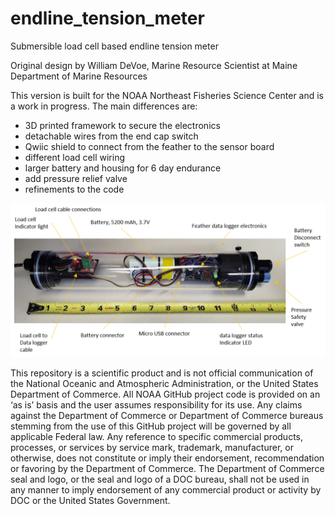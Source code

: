 # endline_tension_meter
 Submersible load cell based endline tension meter

Original design by William DeVoe, Marine Resource Scientist at Maine Department of Marine Resources 

This version is built for the NOAA Northeast Fisheries Science Center and is a work in progress.  The main differences are:
- 3D printed framework to secure the electronics
- detachable wires from the end cap switch
- Qwiic shield to connect from the feather to the sensor board
- different load cell wiring
- larger battery and housing for 6 day endurance 
- add pressure relief valve
- refinements to the code

<img src="Images/LargeVersion.png" alt="Image of the load cell logger" />

This repository is a scientific product and is not official communication of the National Oceanic and Atmospheric Administration, or the United States Department of Commerce. All NOAA GitHub project code is provided on an ‘as is’ basis and the user assumes responsibility for its use. Any claims against the Department of Commerce or Department of Commerce bureaus stemming from the use of this GitHub project will be governed by all applicable Federal law. Any reference to specific commercial products, processes, or services by service mark, trademark, manufacturer, or otherwise, does not constitute or imply their endorsement, recommendation or favoring by the Department of Commerce. The Department of Commerce seal and logo, or the seal and logo of a DOC bureau, shall not be used in any manner to imply endorsement of any commercial product or activity by DOC or the United States Government.
